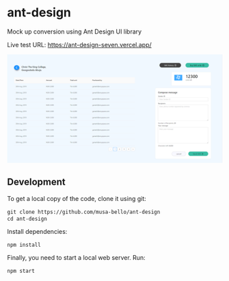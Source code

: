 # ant-design

Mock up conversion using Ant Design UI library

Live test URL: https://ant-design-seven.vercel.app/

<p align="center">
  <img src="./screenshot.PNG" alt='Screenshot'>
</p>

## Development

To get a local copy of the code, clone it using git:

```
git clone https://github.com/musa-bello/ant-design
cd ant-design
```

Install dependencies:

```
npm install
```

Finally, you need to start a local web server. Run:

```
npm start
```